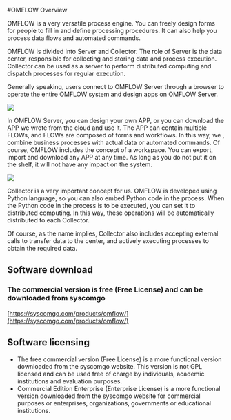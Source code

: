 
#OMFLOW Overview

OMFLOW is a very versatile process engine. You can freely design forms for people to fill in and define processing procedures. It can also help you process data flows and automated commands.

OMFLOW is divided into Server and Collector. The role of Server is the data center, responsible for collecting and storing data and process execution.
Collector can be used as a server to perform distributed computing and dispatch processes for regular execution.

Generally speaking, users connect to OMFLOW Server through a browser to operate the entire OMFLOW system and design apps on OMFLOW Server.

![](https://syscomgo.com/wp-content/uploads/2023/11/OMFLOW_2-1_1.png)

In OMFLOW Server, you can design your own APP, or you can download the APP we wrote from the cloud and use it. The APP can contain multiple FLOWs, and FLOWs are composed of forms and workflows. In this way, we , combine business processes with actual data or automated commands. Of course, OMFLOW includes the concept of a workspace. You can export, import and download any APP at any time. As long as you do not put it on the shelf, it will not have any impact on the system.

![](https://syscomgo.com/wp-content/uploads/2023/11/OMFLOW_2-1_2.png)

Collector is a very important concept for us. OMFLOW is developed using Python language, so you can also embed Python code in the process. When the Python code in the process is to be executed, you can set it to distributed computing. In this way, these operations will be automatically distributed to each Collector.

Of course, as the name implies, Collector also includes accepting external calls to transfer data to the center, and actively executing processes to obtain the required data.

## Software download

### The commercial version is free (Free License) and can be downloaded from syscomgo

[https://syscomgo.com/products/omflow/](https://syscomgo.com/products/omflow/)


## Software licensing

* The free commercial version (Free License) is a more functional version downloaded from the syscomgo website. This version is not GPL licensed and can be used free of charge by individuals, academic institutions and evaluation purposes.
* Commercial Edition Enterprise (Enterprise License) is a more functional version downloaded from the syscomgo website for commercial purposes or enterprises, organizations, governments or educational institutions.
   